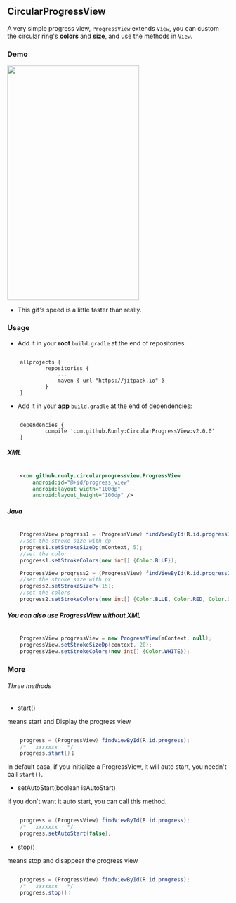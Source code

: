 ## CircularProgressView ##

A very simple progress view, `ProgressView` extends `View`, you can custom the circular ring's **colors** and **size**, and use the methods in `View`.

### Demo ###

<img src="https://github.com/Runly/CircularProgressView/blob/master/demo/demo.gif" width = "300" height = "533.4" align=center />

- This gif's speed is a little faster than really.

### Usage ###

- Add it in your **root** `build.gradle` at the end of repositories:
<pre><code>
	allprojects {
    		repositories {
        		...
        		maven { url "https://jitpack.io" }
    		}
	}
</code></pre>

- Add it in your **app** `build.gradle` at the end of dependencies:
<pre><code>
	dependencies {
    		compile 'com.github.Runly:CircularProgressView:v2.0.0'
	}
</code></pre>

##### XML #####

```xml

	<com.github.runly.circularprogressview.ProgressView
        android:id="@+id/progress_view"
        android:layout_width="100dp"
        android:layout_height="100dp" />

```

##### Java #####

```java

	ProgressView progress1 = (ProgressView) findViewById(R.id.progress1);
	//set the stroke size with dp
	progress1.setStrokeSizeDp(mContext, 5); 
	//set the color
	progress1.setStrokeColors(new int[] {Color.BLUE});

	ProgressView progress2 = (ProgressView) findViewById(R.id.progress2);
	//set the stroke size with px
    progress2.setStrokeSizePx(15);
	//set the colors
    progress2.setStrokeColors(new int[] {Color.BLUE, Color.RED, Color.GREEN, Color.YELLOW});

```

##### You can also use ProgressView without XML #####

```java

	ProgressView progressView = new ProgressView(mContext, null);
	progressView.setStrokeSizeDp(context, 20);
	progressView.setStrokeColors(new int[] {Color.WHITE});

```


### More ###


###### Three methods ######
- start()

means start and Display the progress view
			  
```java

	progress = (ProgressView) findViewById(R.id.progress);
	/*   xxxxxxx   */
	progress.start()；

```

In default casa, if you initialize a ProgressView, it will auto start, you needn't call `start()`. 

- setAutoStart(boolean isAutoStart)

If you don't want it auto start, you can call this method.

```java

	progress = (ProgressView) findViewById(R.id.progress);
    /*   xxxxxxx   */
	progress.setAutoStart(false);

```

- stop()

means stop and disappear the progress view

```java

	progress = (ProgressView) findViewById(R.id.progress);
	/*   xxxxxxx   */
	progress.stop()；

```